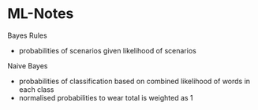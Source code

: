 # ML-Notes

Bayes Rules
- probabilities of scenarios given likelihood of scenarios

Naive Bayes
- probabilities of classification based on combined likelihood of words in each class
- normalised probabilities to wear total is weighted as 1
